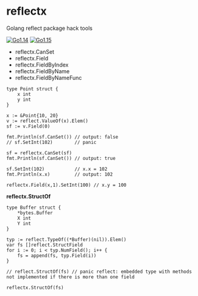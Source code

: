 # reflectx
Golang reflect package hack tools

[![Go1.14](https://github.com/goplusjs/reflectx/workflows/Go1.14/badge.svg)](https://github.com/goplusjs/reflectx/actions?query=workflow%3AGo1.14)
[![Go1.15](https://github.com/goplusjs/reflectx/workflows/Go1.15/badge.svg)](https://github.com/goplusjs/reflectx/actions?query=workflow%3AGo1.15)


* reflectx.CanSet
* reflectx.Field
* reflectx.FieldByIndex
* reflectx.FieldByName
* reflectx.FieldByNameFunc
```
type Point struct {
    x int
    y int
}

x := &Point{10, 20}
v := reflect.ValueOf(x).Elem()
sf := v.Field(0)

fmt.Println(sf.CanSet()) // output: false
// sf.SetInt(102)        // panic

sf = reflectx.CanSet(sf)
fmt.Println(sf.CanSet()) // output: true

sf.SetInt(102)           // x.x = 102
fmt.Println(x.x)         // output: 102

reflectx.Field(x,1).SetInt(100) // x.y = 100
```

**reflectx.StructOf**
```
type Buffer struct {
	*bytes.Buffer
	X int
	Y int
}

typ := reflect.TypeOf((*Buffer)(nil)).Elem()
var fs []reflect.StructField
for i := 0; i < typ.NumField(); i++ {
	fs = append(fs, typ.Field(i))
}

// reflect.StructOf(fs) // panic reflect: embedded type with methods not implemented if there is more than one field

reflectx.StructOf(fs)

```
